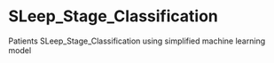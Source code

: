# SLeep_Stage_Classification
Patients SLeep_Stage_Classification using simplified machine learning model
